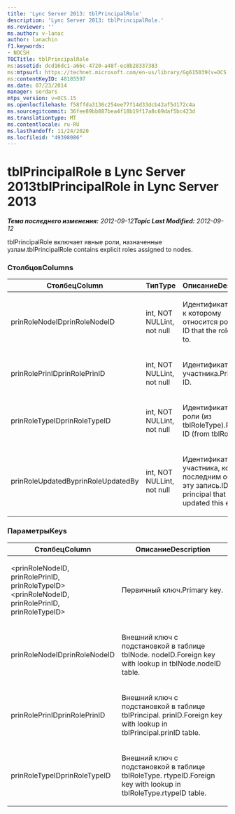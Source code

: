 ```yaml
---
title: 'Lync Server 2013: tblPrincipalRole'
description: 'Lync Server 2013: tblPrincipalRole.'
ms.reviewer: ''
ms.author: v-lanac
author: lanachin
f1.keywords:
- NOCSH
TOCTitle: tblPrincipalRole
ms:assetid: dcd16dc1-a66c-4720-a48f-ec8b28337383
ms:mtpsurl: https://technet.microsoft.com/en-us/library/Gg615039(v=OCS.15)
ms:contentKeyID: 48185597
ms.date: 07/23/2014
manager: serdars
mtps_version: v=OCS.15
ms.openlocfilehash: f58ffda3136c254ee77f14d33dcb42af5d172c4a
ms.sourcegitcommit: 36fee89bb887bea4f18b19f17a8c69daf5bc423d
ms.translationtype: MT
ms.contentlocale: ru-RU
ms.lasthandoff: 11/24/2020
ms.locfileid: "49398086"
---
```

# <a name="tblprincipalrole-in-lync-server-2013"></a><span data-ttu-id="1361e-103">tblPrincipalRole в Lync Server 2013</span><span class="sxs-lookup"><span data-stu-id="1361e-103">tblPrincipalRole in Lync Server 2013</span></span>

<div data-xmlns="http://www.w3.org/1999/xhtml">

<div class="topic" data-xmlns="http://www.w3.org/1999/xhtml" data-msxsl="urn:schemas-microsoft-com:xslt" data-cs="https://msdn.microsoft.com/">

<div data-asp="https://msdn2.microsoft.com/asp">



</div>

<div id="mainSection">

<div id="mainBody"><span data-ttu-id="1361e-104">

<span> </span></span><span class="sxs-lookup"><span data-stu-id="1361e-104">

<span> </span></span></span>

<span data-ttu-id="1361e-105">_**Тема последнего изменения:** 2012-09-12_</span><span class="sxs-lookup"><span data-stu-id="1361e-105">_**Topic Last Modified:** 2012-09-12_</span></span>

<span data-ttu-id="1361e-106">tblPrincipalRole включает явные роли, назначенные узлам.</span><span class="sxs-lookup"><span data-stu-id="1361e-106">tblPrincipalRole contains explicit roles assigned to nodes.</span></span>

### <a name="columns"></a><span data-ttu-id="1361e-107">Столбцов</span><span class="sxs-lookup"><span data-stu-id="1361e-107">Columns</span></span>

<table>
<colgroup>
<col style="width: 33%" />
<col style="width: 33%" />
<col style="width: 33%" />
</colgroup>
<thead>
<tr class="header">
<th><span data-ttu-id="1361e-108">Столбец</span><span class="sxs-lookup"><span data-stu-id="1361e-108">Column</span></span></th>
<th><span data-ttu-id="1361e-109">Тип</span><span class="sxs-lookup"><span data-stu-id="1361e-109">Type</span></span></th>
<th><span data-ttu-id="1361e-110">Описание</span><span class="sxs-lookup"><span data-stu-id="1361e-110">Description</span></span></th>
</tr>
</thead>
<tbody>
<tr class="odd">
<td><p><span data-ttu-id="1361e-111">prinRoleNodeID</span><span class="sxs-lookup"><span data-stu-id="1361e-111">prinRoleNodeID</span></span></p></td>
<td><p><span data-ttu-id="1361e-112">int, NOT NULL</span><span class="sxs-lookup"><span data-stu-id="1361e-112">int, not null</span></span></p></td>
<td><p><span data-ttu-id="1361e-113">Идентификатор узла, к которому относится роль.</span><span class="sxs-lookup"><span data-stu-id="1361e-113">Node ID that the role applies to.</span></span></p></td>
</tr>
<tr class="even">
<td><p><span data-ttu-id="1361e-114">prinRolePrinID</span><span class="sxs-lookup"><span data-stu-id="1361e-114">prinRolePrinID</span></span></p></td>
<td><p><span data-ttu-id="1361e-115">int, NOT NULL</span><span class="sxs-lookup"><span data-stu-id="1361e-115">int, not null</span></span></p></td>
<td><p><span data-ttu-id="1361e-116">Идентификатор участника.</span><span class="sxs-lookup"><span data-stu-id="1361e-116">Principal ID.</span></span></p></td>
</tr>
<tr class="odd">
<td><p><span data-ttu-id="1361e-117">prinRoleTypeID</span><span class="sxs-lookup"><span data-stu-id="1361e-117">prinRoleTypeID</span></span></p></td>
<td><p><span data-ttu-id="1361e-118">int, NOT NULL</span><span class="sxs-lookup"><span data-stu-id="1361e-118">int, not null</span></span></p></td>
<td><p><span data-ttu-id="1361e-119">Идентификатор типа роли (из tblRoleType).</span><span class="sxs-lookup"><span data-stu-id="1361e-119">Role type ID (from tblRoleType).</span></span></p></td>
</tr>
<tr class="even">
<td><p><span data-ttu-id="1361e-120">prinRoleUpdatedBy</span><span class="sxs-lookup"><span data-stu-id="1361e-120">prinRoleUpdatedBy</span></span></p></td>
<td><p><span data-ttu-id="1361e-121">int, NOT NULL</span><span class="sxs-lookup"><span data-stu-id="1361e-121">int, not null</span></span></p></td>
<td><p><span data-ttu-id="1361e-122">Идентификатор участника, который последним обновил эту запись.</span><span class="sxs-lookup"><span data-stu-id="1361e-122">ID of the principal that last updated this entry.</span></span></p></td>
</tr>
</tbody>
</table>


### <a name="keys"></a><span data-ttu-id="1361e-123">Параметры</span><span class="sxs-lookup"><span data-stu-id="1361e-123">Keys</span></span>

<table>
<colgroup>
<col style="width: 50%" />
<col style="width: 50%" />
</colgroup>
<thead>
<tr class="header">
<th><span data-ttu-id="1361e-124">Столбец</span><span class="sxs-lookup"><span data-stu-id="1361e-124">Column</span></span></th>
<th><span data-ttu-id="1361e-125">Описание</span><span class="sxs-lookup"><span data-stu-id="1361e-125">Description</span></span></th>
</tr>
</thead>
<tbody>
<tr class="odd">
<td><p><span data-ttu-id="1361e-126">&lt;prinRoleNodeID, prinRolePrinID, prinRoleTypeID&gt;</span><span class="sxs-lookup"><span data-stu-id="1361e-126">&lt;prinRoleNodeID, prinRolePrinID, prinRoleTypeID&gt;</span></span></p></td>
<td><p><span data-ttu-id="1361e-127">Первичный ключ.</span><span class="sxs-lookup"><span data-stu-id="1361e-127">Primary key.</span></span></p></td>
</tr>
<tr class="even">
<td><p><span data-ttu-id="1361e-128">prinRoleNodeID</span><span class="sxs-lookup"><span data-stu-id="1361e-128">prinRoleNodeID</span></span></p></td>
<td><p><span data-ttu-id="1361e-129">Внешний ключ с подстановкой в таблице tblNode. nodeID.</span><span class="sxs-lookup"><span data-stu-id="1361e-129">Foreign key with lookup in tblNode.nodeID table.</span></span></p></td>
</tr>
<tr class="odd">
<td><p><span data-ttu-id="1361e-130">prinRolePrinID</span><span class="sxs-lookup"><span data-stu-id="1361e-130">prinRolePrinID</span></span></p></td>
<td><p><span data-ttu-id="1361e-131">Внешний ключ с подстановкой в таблице tblPrincipal. prinID.</span><span class="sxs-lookup"><span data-stu-id="1361e-131">Foreign key with lookup in tblPrincipal.prinID table.</span></span></p></td>
</tr>
<tr class="even">
<td><p><span data-ttu-id="1361e-132">prinRoleTypeID</span><span class="sxs-lookup"><span data-stu-id="1361e-132">prinRoleTypeID</span></span></p></td>
<td><p><span data-ttu-id="1361e-133">Внешний ключ с подстановкой в таблице tblRoleType. rtypeID.</span><span class="sxs-lookup"><span data-stu-id="1361e-133">Foreign key with lookup in tblRoleType.rtypeID table.</span></span></p></td>
</tr>
</tbody>
</table><span data-ttu-id="1361e-134">


</div>

<span> </span>

</div>

</div>

</span><span class="sxs-lookup"><span data-stu-id="1361e-134">


</div>

<span> </span>

</div>

</div>

</span></span></div>

